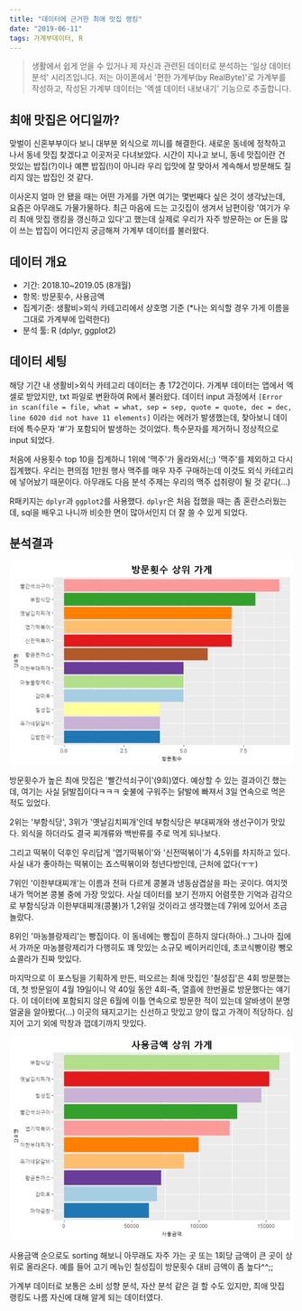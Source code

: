 ```yaml
---
title: "데이터에 근거한 최애 맛집 랭킹"
date: "2019-06-11"
tags: 가계부데이터, R
---
```


> 생활에서 쉽게 얻을 수 있거나 제 자신과 관련된 데이터로 분석하는 '일상 데이터 분석' 시리즈입니다.
> 저는 아이폰에서 '편한 가계부(by RealByte)'로 가계부를 작성하고,
> 작성된 가계부 데이터는 '엑셀 데이터 내보내기' 기능으로 추출합니다.

최애 맛집은 어디일까?
---------------------

맞벌이 신혼부부이다 보니 대부분 외식으로 끼니를 해결한다. 새로운 동네에 정착하고 나서 동네 맛집 찾겠다고 이곳저곳 다녀보았다. 시간이 지나고 보니, 동네 맛집이란 건 맛있는 밥집(?)이나 예쁜 밥집(!)이 아니라 우리 입맛에 잘 맞아서 계속해서 방문해도 질리지 않는 밥집인 것 같다.

이사온지 얼마 안 됐을 때는 어떤 가게를 가면 여기는 몇번째다 싶은 것이 생각났는데, 요즘은 아무래도 가물가물하다. 최근 마음에 드는 고깃집이 생겨서 남편이랑 '여기가 우리 최애 맛집 랭킹을 갱신하고 있다'고 했는데 실제로 우리가 자주 방문하는 or 돈을 많이 쓰는 밥집이 어디인지 궁금해져 가계부 데이터를 불러왔다.

데이터 개요
-----------

-   기간: 2018.10~2019.05 (8개월)
-   항목: 방문횟수, 사용금액
-   집계기준: 생활비&gt;외식 카테고리에서 상호명 기준 (\*나는 외식할 경우 가게 이름을 그대로 가계부에 입력한다)
-   분석 툴: R (dplyr, ggplot2)

데이터 세팅
-----------

해당 기간 내 생활비&gt;외식 카테고리 데이터는 총 172건이다. 가계부 데이터는 앱에서 엑셀로 받았지만, txt 파일로 변환하여 R에서 불러왔다. 데이터 input 과정에서 `[Error in scan(file = file, what = what, sep = sep, quote = quote, dec = dec, line 6020 did not have 11 elements]` 이라는 에러가 발생했는데, 찾아보니 데이터에 특수문자 '\#'가 포함되어 발생하는 것이었다. 특수문자를 제거하니 정상적으로 input 되었다.

처음에 사용횟수 top 10을 집계하니 1위에 '맥주'가 올라와서(;;) '맥주'를 제외하고 다시 집계했다. 우리는 편의점 1만원 행사 맥주를 매우 자주 구매하는데 이것도 외식 카테고리에 넣어놨기 때문이다. 아무래도 다음 분석 주제는 우리의 맥주 섭취량이 될 것 같다(...)

R패키지는 `dplyr`과 `ggplot2`를 사용했다. `dplyr`은 처음 접했을 때는 좀 혼란스러웠는데, sql을 배우고 나니까 비슷한 면이 많아서인지 더 잘 쓸 수 있게 되었다.

분석결과
--------

![](https://github.com/hyeleeie/hyeleeie.github.io/blob/master/_posts/2019-06-11-restaurantRanking_files/figure-markdown_github/takeout-1.png?raw=true)

방문횟수가 높은 최애 맛집은 '빨간석쇠구이'(9회)였다. 예상할 수 있는 결과이긴 했는데, 여기는 사실 닭발집이다ㅋㅋㅋ 숯불에 구워주는 닭발에 빠져서 3일 연속으로 먹은 적도 있었다.

2위는 '부함식당', 3위가 '옛날김치찌개'인데 부함식당은 부대찌개와 생선구이가 맛있다. 외식을 하더라도 결국 찌개류와 백반류를 주로 먹게 되나보다.

그리고 떡볶이 덕후인 우리답게 '엽기떡볶이'와 '신전떡볶이'가 4,5위를 차지하고 있다. 사실 내가 좋아하는 떡볶이는 죠스떡볶이와 청년다방인데, 근처에 없다(ㅜㅜ)

7위인 '이한부대찌개'는 이름과 전혀 다르게 콩불과 냉동삼겹살을 파는 곳이다. 여지껏 내가 먹어본 콩불 중에 가장 맛있다. 사실 데이터를 보기 전까지 어렴풋한 기억과 감각으로 부함식당과 이한부대찌개(콩불)가 1,2위일 것이라고 생각했는데 7위에 있어서 조금 놀랐다.

8위인 '마농블랑제리'는 빵집이다. 이 동네에는 빵집이 흔하지 않다(하아..) 그나마 집에서 가까운 마농블랑제리가 다행히도 꽤 맛있는 소규모 베이커리인데, 초코식빵이랑 뺑오쇼콜라가 진짜 맛있다.

마지막으로 이 포스팅을 기획하게 만든, 떠오르는 최애 맛집인 '칠성집'은 4회 방문했는데, 첫 방문일이 4월 19일이니 약 40일 동안 4회-즉, 열흘에 한번꼴로 방문했다는 얘기다. 이 데이터에 포함되지 않은 6월에 이틀 연속으로 방문한 적이 있는데 알바생이 분명 얼굴을 알아봤다(...) 이곳의 돼지고기는 신선하고 맛있고 양이 많고 가격이 적당하다. 심지어 고기 외에 막창과 껍데기까지 맛있다.

![](https://github.com/hyeleeie/hyeleeie.github.io/blob/master/_posts/2019-06-11-restaurantRanking_files/figure-markdown_github/takeout2-1.png?raw=true)

사용금액 순으로도 sorting 해보니 아무래도 자주 가는 곳 또는 1회당 금액이 큰 곳이 상위로 올라온다. 예를 들어 고기 메뉴인 칠성집이 방문횟수 대비 금액이 좀 높다^^;;

가계부 데이터로 보통은 소비 성향 분석, 자산 분석 같은 걸 할 수도 있지만, 최애 맛집 랭킹도 나름 자신에 대해 알게 되는 데이터였다.
